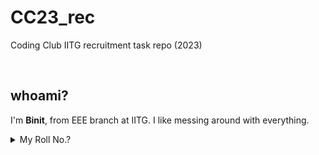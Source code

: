 # CC23_rec
Coding Club IITG recruitment task repo (2023)


&nbsp;
## **whoami?**
I'm **Binit**, from EEE branch at IITG. I like messing around with everything.


<details>
<summary>My Roll No.?</summary>
<br>
    220108017
</details>

